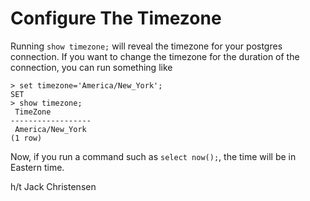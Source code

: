# Configure The Timezone

Running `show timezone;` will reveal the timezone for your postgres
connection. If you want to change the timezone for the duration of the
connection, you can run something like

```
> set timezone='America/New_York';
SET
> show timezone;
 TimeZone
------------------
 America/New_York
(1 row)
```

Now, if you run a command such as `select now();`, the time will be in
Eastern time.

h/t Jack Christensen
